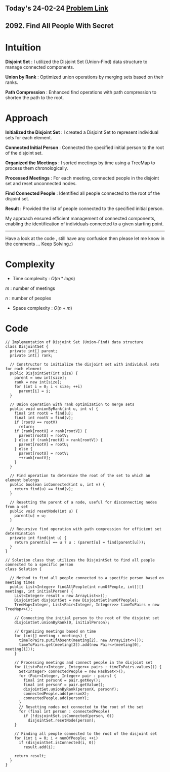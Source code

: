 ## Today's 24-02-24 [Problem Link](https://leetcode.com/problems/find-all-people-with-secret/description/?envType=daily-question&envId=2024-02-24)
## 2092. Find All People With Secret

# Intuition
<!-- Describe your first thoughts on how to solve this problem. -->
**Disjoint Set** : I utilized the Disjoint Set (Union-Find) data structure to manage connected components.

**Union by Rank** : Optimized union operations by merging sets based on their ranks.

**Path Compression** : Enhanced find operations with path compression to shorten the path to the root.

# Approach
<!-- Describe your approach to solving the problem. -->
**Initialized the Disjoint Set** : I created a Disjoint Set to represent individual sets for each element.

**Connected Initial Person** : Connected the specified initial person to the root of the disjoint set.

**Organized the Meetings** : I sorted meetings by time using a TreeMap to process them chronologically.

**Processed Meetings** : For each meeting, connected people in the disjoint set and reset unconnected nodes.

**Find Connected People** : Identified all people connected to the root of the disjoint set.

**Result** : Provided the list of people connected to the specified initial person.

My approach ensured efficient management of connected components, enabling the identification of individuals connected to a given starting point.

---
Have a look at the code , still have any confusion then please let me know in the comments ... Keep Solving.:)
# Complexity
- Time complexity : $O(m * log n)$
<!-- Add your time complexity here, e.g. $$O(n)$$ -->
$m$ : number of meetings

$n$ : number of peoples
- Space complexity : $O(n + m)$
<!-- Add your space complexity here, e.g. $$O(n)$$ -->

# Code
```
// Implementation of Disjoint Set (Union-Find) data structure
class DisjointSet {
  private int[] parent;
  private int[] rank;

  // Constructor to initialize the disjoint set with individual sets for each element
  public DisjointSet(int size) {
    parent = new int[size];
    rank = new int[size];
    for (int i = 0; i < size; ++i)
      parent[i] = i;
  }

  // Union operation with rank optimization to merge sets
  public void unionByRank(int u, int v) {
    final int rootU = find(u);
    final int rootV = find(v);
    if (rootU == rootV)
      return;
    if (rank[rootU] < rank[rootV]) {
      parent[rootU] = rootV;
    } else if (rank[rootU] > rank[rootV]) {
      parent[rootV] = rootU;
    } else {
      parent[rootU] = rootV;
      ++rank[rootV];
    }
  }

  // Find operation to determine the root of the set to which an element belongs
  public boolean isConnected(int u, int v) {
    return find(u) == find(v);
  }

  // Resetting the parent of a node, useful for disconnecting nodes from a set
  public void resetNode(int u) {
    parent[u] = u;
  }

  // Recursive find operation with path compression for efficient set determination
  private int find(int u) {
    return parent[u] == u ? u : (parent[u] = find(parent[u]));
  }
}

// Solution class that utilizes the DisjointSet to find all people connected to a specific person
class Solution {

  // Method to find all people connected to a specific person based on meeting times
  public List<Integer> findAllPeople(int numOfPeople, int[][] meetings, int initialPerson) {
    List<Integer> result = new ArrayList<>();
    DisjointSet disjointSet = new DisjointSet(numOfPeople);
    TreeMap<Integer, List<Pair<Integer, Integer>>> timeToPairs = new TreeMap<>();

    // Connecting the initial person to the root of the disjoint set
    disjointSet.unionByRank(0, initialPerson);

    // Organizing meetings based on time
    for (int[] meeting : meetings) {
      timeToPairs.putIfAbsent(meeting[2], new ArrayList<>());
      timeToPairs.get(meeting[2]).add(new Pair<>(meeting[0], meeting[1]));
    }

    // Processing meetings and connect people in the disjoint set
    for (List<Pair<Integer, Integer>> pairs : timeToPairs.values()) {
      Set<Integer> connectedPeople = new HashSet<>();
      for (Pair<Integer, Integer> pair : pairs) {
        final int personX = pair.getKey();
        final int personY = pair.getValue();
        disjointSet.unionByRank(personX, personY);
        connectedPeople.add(personX);
        connectedPeople.add(personY);
      }
      // Resetting nodes not connected to the root of the set
      for (final int person : connectedPeople)
        if (!disjointSet.isConnected(person, 0))
          disjointSet.resetNode(person);
    }

    // Finding all people connected to the root of the disjoint set
    for (int i = 0; i < numOfPeople; ++i)
      if (disjointSet.isConnected(i, 0))
        result.add(i);

    return result;
  }
}
```